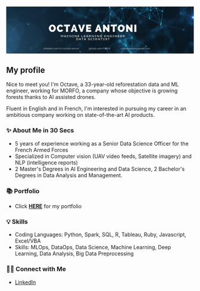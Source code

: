![Octave Antoni Banner](banner.jpg)

## My profile

Nice to meet you! I'm Octave, a 33-year-old reforestation data and ML engineer, working for MORFO, a company
whose objective is growing forests thanks to AI assisted drones.

Fluent in English and in French, I'm interested in pursuing my career in an ambitious
company working on state-of-the-art AI products.

### ✨ About Me in 30 Secs
- 5 years of experience working as a Senior Data Science Officer for the French Armed Forces
- Specialized in Computer vision (UAV video feeds, Satellite imagery) and NLP (intelligence reports)
- 2 Master's Degrees in AI Engineering and Data Science, 2 Bachelor's Degrees in Data Analysis and Management.

### 📚 Portfolio
- Click **[HERE](https://github.com/Faskill/Portfolio/blob/main/README.md)** for my portfolio

### 💡 Skills
- Coding Languages: Python, Spark, SQL, R, Tableau, Ruby, Javascript, Excel/VBA 
- Skills: MLOps, DataOps, Data Science, Machine Learning, Deep Learning, Data Analysis, Big Data Preprocessing

### 🙌🏻 Connect with Me
- [LinkedIn](https://www.linkedin.com/in/octave-antoni/)

